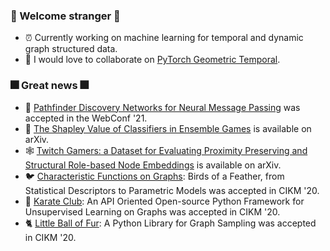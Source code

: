 ### :sparkler: Welcome stranger :sparkler:
- :alarm_clock: Currently working on machine learning for temporal and dynamic graph structured data.
- :robot: I would love to collaborate on [PyTorch Geometric Temporal](https://github.com/benedekrozemberczki/pytorch_geometric_temporal).

### :fireworks: Great news :fireworks:
- :brain: [Pathfinder Discovery Networks for Neural Message Passing](https://arxiv.org/abs/2010.12878) was accepted in the WebConf '21.
- :crystal_ball: [The Shapley Value of Classifiers in Ensemble Games](https://arxiv.org/abs/2101.02153) is available on arXiv.
- :spider_web: [Twitch Gamers: a Dataset for Evaluating Proximity Preserving and Structural Role-based Node Embeddings](https://arxiv.org/abs/2101.03091) is available on arXiv.
- :bird: [Characteristic Functions on Graphs](https://github.com/benedekrozemberczki/FEATHER): Birds of a Feather, from Statistical Descriptors to Parametric Models was accepted in CIKM '20.
- :japanese_castle: [Karate Club](https://github.com/benedekrozemberczki/karateclub): An API Oriented Open-source Python Framework for Unsupervised Learning on Graphs was accepted in CIKM '20.
- :cat2: [Little Ball of Fur](https://github.com/benedekrozemberczki/littleballoffur): A Python Library for Graph Sampling was accepted in CIKM '20.
